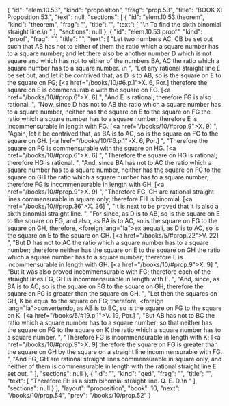 {
  "id": "elem.10.53",
  "kind": "proposition",
  "frag": "prop.53",
  "title": "BOOK X: Proposition 53.",
  "text": null,
  "sections": [
    {
      "id": "elem.10.53.theorem",
      "kind": "theorem",
      "frag": "",
      "title": "",
      "text": [
        "\n       To find the sixth binomial straight line.\n      "
      ],
      "sections": null
    },
    {
      "id": "elem.10.53.proof",
      "kind": "proof",
      "frag": "",
      "title": "",
      "text": [
        "Let two numbers AC, CB be set out such that AB has not to either of them the ratio which a square number has to a square number; and let there also be another number D which is not square and which has not to either of the numbers BA, AC the ratio which a square number has to a square number. \n      ",
        "Let any rational straight line E be set out, and let it be contrived that, as D is to AB, so is the square on E to the square on FG; [<a href=\"/books/10/#6.p.1\">X. 6, Por.</a>] therefore the square on E is commensurable with the square on FG. [<a href=\"/books/10/#prop.6\">X. 6</a>] ",
        "And E is rational; therefore FG is also rational. ",
        "Now, since D has not to AB the ratio which a square number has to a square number, neither has the square on E to the square on FG the ratio which a square number has to a square number; therefore E is incommensurable in length with FG. [<a href=\"/books/10/#prop.9\">X. 9</a>] ",
        "Again, let it be contrived that, as BA is to AC, so is the square on FG to the square on GH. [<a href=\"/books/10/#6.p.1\">X. 6, Por.</a>] ",
        "Therefore the square on FG is commensurable with the square on HG. [<a href=\"/books/10/#prop.6\">X. 6</a>] ",
        "Therefore the square on HG is rational; therefore HG is rational. ",
        "And, since BA has not to AC the ratio which a square number has to a square number, neither has the square on FG to the square on GH the ratio which a square number has to a square number; therefore FG is incommensurable in length with GH. [<a href=\"/books/10/#prop.9\">X. 9</a>] ",
        "Therefore FG, GH are rational straight lines commensurable in square only; therefore FH is binomial. [<a href=\"/books/10/#prop.36\">X. 36</a>] ",
        "It is next to be proved that it is also a sixth binomial straight line. ",
        "For since, as D is to AB, so is the square on E to the square on FG, and also, as BA is to AC, so is the square on FG to the square on GH, therefore, <foreign lang=\"la\">ex aequali</foreign>, as D is to AC, so is the square on E to the square on GH. [<a href=\"/books/5/#prop.22\">V. 22</a>] ",
        "But D has not to AC the ratio which a square number has to a square number; therefore neither has the square on E to the square on GH the ratio which a square number has to a square number; therefore E is incommensurable in length with GH. [<a href=\"/books/10/#prop.9\">X. 9</a>] ",
        "But it was also proved incommensurable with FG; therefore each of the straight lines FG, GH is incommensurable in length with E. ",
        "And, since, as BA is to AC, so is the square on FG to the square on GH, therefore the square on FG is greater than the square on GH. ",
        "Let then the squares on GH, K be equal to the square on FG; therefore, <foreign lang=\"la\">convertendo</foreign>, as AB is to BC, so is the square on FG to the square on K. [<a href=\"/books/5/#19.p.1\">V. 19, Por.</a>] ",
        "But AB has not to BC the ratio which a square number has to a square number; so that neither has the square on FG to the square on K the ratio which a square number has to a square number. ",
        "Therefore FG is incommensurable in length with K; [<a href=\"/books/10/#prop.9\">X. 9</a>] therefore the square on FG is greater than the square on GH by the square on a straight line incommensurable with FG. ",
        "And FG, GH are rational straight lines commensurable in square only, and neither of them is commensurable in length with the rational straight line E set out. "
      ],
      "sections": null
    },
    {
      "id": "",
      "kind": "qed",
      "frag": "",
      "title": "",
      "text": [
        "Therefore FH is a sixth binomial straight line. Q. E. D.\n "
      ],
      "sections": null
    }
  ],
  "layout": "proposition",
  "book": 10,
  "next": "/books/10/prop.54",
  "prev": "/books/10/prop.52"
}
